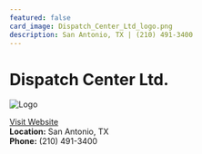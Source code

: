 ```yaml
---
featured: false
card_image: Dispatch_Center_Ltd_logo.png
description: San Antonio, TX | (210) 491-3400
---
```


# Dispatch Center Ltd.
<img src="Dispatch_Center_Ltd_logo.png" alt="Logo" style="max-width: 200px; height: auto;">

<a href="https://www.dispatchcenter.net">Visit Website</a>  
**Location:** San Antonio, TX  
**Phone:** (210) 491-3400
